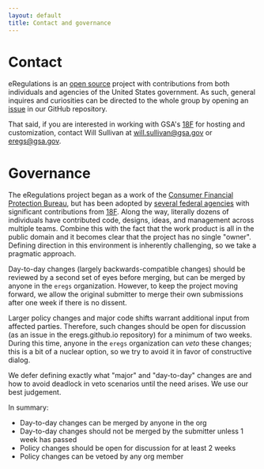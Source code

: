 ```yaml
---
layout: default
title: Contact and governance
---
```


# Contact

eRegulations is an [open source](/technology/#open-source-and-contributing)
project with contributions from both individuals and agencies of the United
States government. As such, general inquires and curiosities can be directed
to the whole group by opening an
[issue](https://github.com/eregs/eregs.github.io/issues/new) in our GitHub
repository.

That said, if you are interested in working with GSA's
[18F](https://18f.gsa.gov) for hosting and customization, contact Will
Sullivan at [will.sullivan@gsa.gov](mailto:will.sullivan@gsa.gov) or [eregs@gsa.gov](mailto:eregs@gsa.gov).

# Governance

The eRegulations project began as a work of the
[Consumer Financial Protection Bureau](https://cfpb.github.io/), but has been
adopted by [several federal agencies](/#live-instances) with significant
contributions from [18F](https://18f.gsa.gov/). Along the way, literally
dozens of individuals have contributed code, designs, ideas, and management
across multiple teams. Combine this with the fact that the work product is all
in the public domain and it becomes clear that the project has no single
"owner". Defining direction in this environment is inherently challenging, so
we take a pragmatic approach. 

Day-to-day changes (largely backwards-compatible changes) should be
reviewed by a second set of eyes before merging, but can be merged by anyone
in the `eregs` organization. However, to keep the project moving forward, we
allow the original submitter to merge their own submissions after one week if
there is no dissent.

Larger policy changes and major code shifts warrant additional input from
affected parties. Therefore, such changes should be open for discussion (as an
issue in the eregs.github.io repository) for a minimum of two weeks. During
this time, anyone in the `eregs` organization can _veto_ these changes; this
is a bit of a nuclear option, so we try to avoid it in favor of constructive
dialog. 

We defer defining exactly what "major" and "day-to-day" changes are and how to
avoid deadlock in veto scenarios until the need arises. We use our best
judgement.

In summary:

* Day-to-day changes can be merged by anyone in the org
* Day-to-day changes should not be merged by the submitter unless 1 week has
    passed
* Policy changes should be open for discussion for at least 2 weeks
* Policy changes can be vetoed by any org member